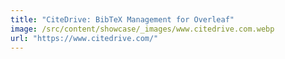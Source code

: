 ```yaml
---
title: "CiteDrive: BibTeX Management for Overleaf"
image: /src/content/showcase/_images/www.citedrive.com.webp
url: "https://www.citedrive.com/"
---
```

